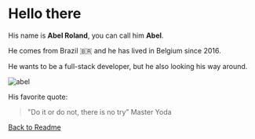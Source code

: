 # Hello there

His name is **Abel Roland**, you can call him **Abel**.

He comes from Brazil :brazil: and he has lived in Belgium since 2016.

He wants to be a full-stack developer, but he also looking his way around.

![abel](https://user-images.githubusercontent.com/63754597/81611824-08538180-93dc-11ea-875b-4ca66b846b93.jpeg)

His favorite quote:
>"Do it or do not, there is no try” Master Yoda

[Back to Readme](./README.md)